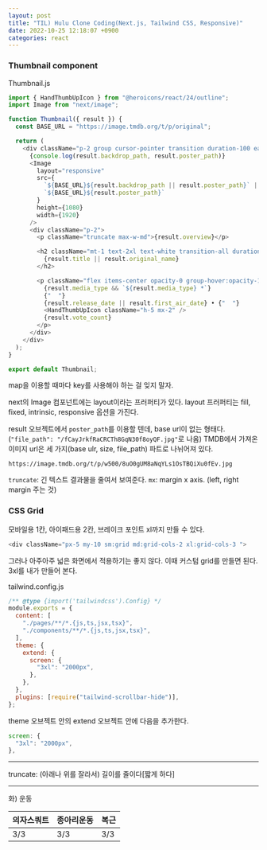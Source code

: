 ```yaml
---
layout: post
title: "TIL) Hulu Clone Coding(Next.js, Tailwind CSS, Responsive)"
date: 2022-10-25 12:18:07 +0900
categories: react
---
```


### Thumbnail component

Thumbnail.js

```js
import { HandThumbUpIcon } from "@heroicons/react/24/outline";
import Image from "next/image";

function Thumbnail({ result }) {
  const BASE_URL = "https://image.tmdb.org/t/p/original";

  return (
    <div className="p-2 group cursor-pointer transition duration-100 ease-in transform sm:hover:scale-105 hover:z-50">
      {console.log(result.backdrop_path, result.poster_path)}
      <Image
        layout="responsive"
        src={
          `${BASE_URL}${result.backdrop_path || result.poster_path}` ||
          `${BASE_URL}${result.poster_path}`
        }
        height={1080}
        width={1920}
      />
      <div className="p-2">
        <p className="truncate max-w-md">{result.overview}</p>

        <h2 className="mt-1 text-2xl text-white transition-all duration-100 ease-in-out group-hover:font-bold">
          {result.title || result.original_name}
        </h2>

        <p className="flex items-center opacity-0 group-hover:opacity-100 ">
          {result.media_type && `${result.media_type} *`}
          {"  "}
          {result.release_date || result.first_air_date} • {"  "}
          <HandThumbUpIcon className="h-5 mx-2" />
          {result.vote_count}
        </p>
      </div>
    </div>
  );
}

export default Thumbnail;
```

map을 이용할 때마다 key를 사용해야 하는 걸 잊지 말자.

next의 Image 컴포넌트에는 layout이라는 프러퍼티가 있다. layout 프러퍼티는 fill, fixed, intrinsic, responsive 옵션을 가진다.

result 오브젝트에서 `poster_path`를 이용할 텐데, base url이 없는 형태다.(`"file_path": "/fCayJrkfRaCRCTh8GqN30f8oyQF.jpg"`로 나옴)
TMDB에서 가져온 이미지 url은 세 가지(base ulr, size, file_path) 파트로 나뉘어져 있다.

```
https://image.tmdb.org/t/p/w500/8uO0gUM8aNqYLs1OsTBQiXu0fEv.jpg
```

`truncate`: 긴 텍스트 결과물을 줄여서 보여준다.
`mx`: margin x axis. (left, right margin 주는 것)

### CSS Grid

모바일용 1칸, 아이패드용 2칸, 브레이크 포인트 xl까지 만들 수 있다.

```js
<div className="px-5 my-10 sm:grid md:grid-cols-2 xl:grid-cols-3 ">
```

그러나 아주아주 넓은 화면에서 적용하기는 좋지 않다. 이때 커스텀 grid를 만들면 된다.
3xl를 내가 만들어 본다.

tailwind.config.js

```js
/** @type {import('tailwindcss').Config} */
module.exports = {
  content: [
    "./pages/**/*.{js,ts,jsx,tsx}",
    "./components/**/*.{js,ts,jsx,tsx}",
  ],
  theme: {
    extend: {
      screen: {
        "3xl": "2000px",
      },
    },
  },
  plugins: [require("tailwind-scrollbar-hide")],
};
```

theme 오브젝트 안의 extend 오브젝트 안에 다음을 추가한다.

```js
screen: {
  "3xl": "2000px",
},
```

<hr />
truncate: (아래나 위를 잘라서) 길이를 줄이다[짧게 하다]

<hr />
화) 운동

| 의자스쿼트 | 종아리운동 | 복근 |
| ---------- | ---------- | ---- |
| 3/3        | 3/3        | 3/3  |
